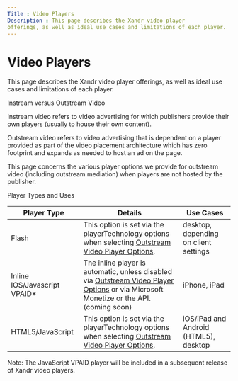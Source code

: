 ```yaml
---
Title : Video Players
Description : This page describes the Xandr video player
offerings, as well as ideal use cases and limitations of each player.
---
```



# Video Players



This page describes the Xandr video player
offerings, as well as ideal use cases and limitations of each player.

Instream versus Outstream Video

Instream video refers to video advertising for which publishers provide
their own players (usually to house their own content).

Outstream video refers to video advertising that is dependent on a
player provided as part of the video placement architecture which has
zero footprint and expands as needed to host an ad on the page.

This page concerns the various player options we provide for outstream
video (including outstream mediation) when players are not hosted by the
publisher.

Player Types and Uses

<table class="table">
<thead class="thead">
<tr class="header row">
<th id="ID-0000483b__entry__1" class="entry">Player Type</th>
<th id="ID-0000483b__entry__2" class="entry">Details</th>
<th id="ID-0000483b__entry__3" class="entry">Use Cases</th>
</tr>
</thead>
<tbody class="tbody">
<tr class="odd row">
<td class="entry" headers="ID-0000483b__entry__1">Flash</td>
<td class="entry" headers="ID-0000483b__entry__2">This option is set via
the playerTechnology options when selecting <a
href="outstream-video-player-options.html" class="xref">Outstream Video
Player Options</a>.</td>
<td class="entry" headers="ID-0000483b__entry__3">desktop, depending on
client settings</td>
</tr>
<tr class="even row">
<td class="entry" headers="ID-0000483b__entry__1">Inline IOS/Javascript
VPAID*</td>
<td class="entry" headers="ID-0000483b__entry__2">The inline player is
automatic, unless disabled via <a
href="outstream-video-player-options.html" class="xref">Outstream Video
Player Options</a> or via Microsoft Monetize or the
API. (coming soon)</td>
<td class="entry" headers="ID-0000483b__entry__3">iPhone, iPad</td>
</tr>
<tr class="odd row">
<td class="entry" headers="ID-0000483b__entry__1">HTML5/JavaScript</td>
<td class="entry" headers="ID-0000483b__entry__2">This option is set via
the playerTechnology options when selecting <a
href="outstream-video-player-options.html" class="xref">Outstream Video
Player Options</a>.</td>
<td class="entry" headers="ID-0000483b__entry__3">iOS/iPad and Android
(HTML5), desktop</td>
</tr>
</tbody>
</table>



Note: The JavaScript VPAID player will
be included in a subsequent release of Xandr
video players.







